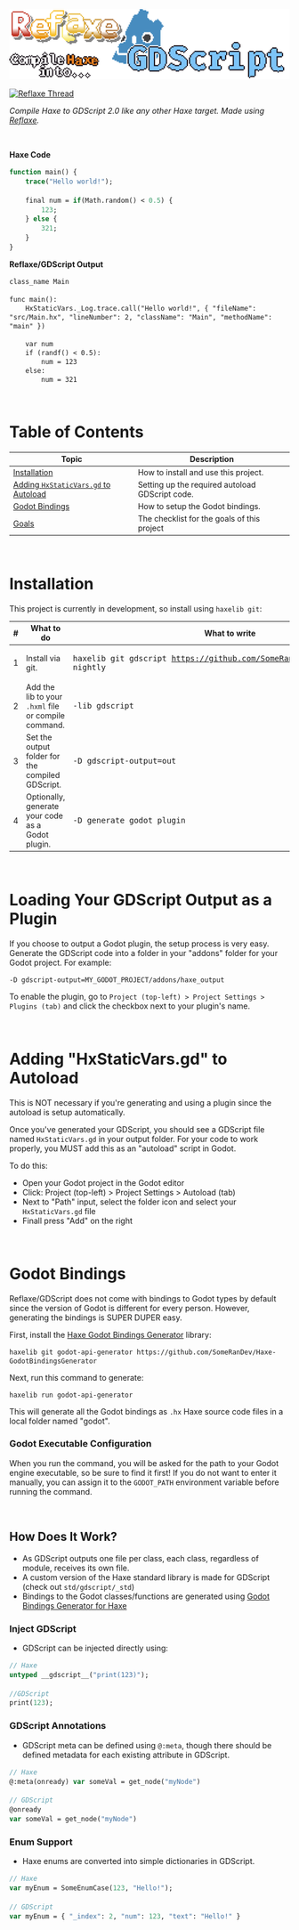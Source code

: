 <img src="img/Logo.png" /> 

<a href="https://discord.com/channels/162395145352904705/1052688097592225904"><img src="https://discordapp.com/api/guilds/162395145352904705/widget.png?style=shield" alt="Reflaxe Thread"/></a>

_Compile Haxe to GDScript 2.0 like any other Haxe target. Made using [Reflaxe](https://github.com/RobertBorghese/reflaxe)._

&nbsp;

**Haxe Code**

```haxe
function main() {
    trace("Hello world!");

    final num = if(Math.random() < 0.5) {
        123;
    } else {
        321;
    }
}
```

**Reflaxe/GDScript Output**

```gdscript
class_name Main

func main():
    HxStaticVars._Log.trace.call("Hello world!", { "fileName": "src/Main.hx", "lineNumber": 2, "className": "Main", "methodName": "main" })

    var num
    if (randf() < 0.5):
        num = 123
    else:
        num = 321
```

&nbsp;

# Table of Contents

| Topic                                                                           | Description                                        |
| ------------------------------------------------------------------------------- | -------------------------------------------------- |
| [Installation](#installation)                                                   | How to install and use this project.               |
| [Adding `HxStaticVars.gd` to Autoload](#adding-hxstaticvarsgd-to-autoload)      | Setting up the required autoload GDScript code.    |
| [Godot Bindings](#godot-bindings)                                               | How to setup the Godot bindings.                   |
| [Goals](#goals)                                                                 | The checklist for the goals of this project        |

&nbsp;

# Installation

This project is currently in development, so install using `haxelib git`:

| #   | What to do                                           | What to write                            |
| --- | ---------------------------------------------------- | ---------------------------------------- |
| 1   | Install via git.                                     | <pre>haxelib git gdscript https://github.com/SomeRanDev/reflaxe.GDScript nightly</pre>   |
| 2   | Add the lib to your `.hxml` file or compile command. | <pre lang="hxml">-lib gdscript</pre>  |
| 3   | Set the output folder for the compiled GDScript.     | <pre lang="hxml">-D gdscript-output=out</pre> |
| 4   | Optionally, generate your code as a Godot plugin.    | <pre lang="hxml">-D generate_godot_plugin</pre> |

&nbsp;

# Loading Your GDScript Output as a Plugin

If you choose to output a Godot plugin, the setup process is very easy. Generate the GDScript code into a folder in your "addons" folder for your Godot project. For example:
```
-D gdscript-output=MY_GODOT_PROJECT/addons/haxe_output
```

To enable the plugin, go to `Project (top-left) > Project Settings > Plugins (tab)` and click the checkbox next to your plugin's name.

&nbsp;

# Adding "HxStaticVars.gd" to Autoload

This is NOT necessary if you're generating and using a plugin since the autoload is setup automatically.

Once you've generated your GDScript, you should see a GDScript file named `HxStaticVars.gd` in your output folder. For your code to work properly, you MUST add this as an "autoload" script in Godot.

To do this:
* Open your Godot project in the Godot editor
* Click: Project (top-left) > Project Settings > Autoload (tab)
* Next to "Path" input, select the folder icon and select your `HxStaticVars.gd` file
* Finall press "Add" on the right

&nbsp;

# Godot Bindings

Reflaxe/GDScript does not come with bindings to Godot types by default since the version of Godot is different for every person. However, generating the bindings is SUPER DUPER easy.

First, install the [Haxe Godot Bindings Generator](https://github.com/SomeRanDev/Haxe-GodotBindingsGenerator) library:
```
haxelib git godot-api-generator https://github.com/SomeRanDev/Haxe-GodotBindingsGenerator
```

Next, run this command to generate:
```
haxelib run godot-api-generator
```

This will generate all the Godot bindings as `.hx` Haxe source code files in a local folder named "godot".

### Godot Executable Configuration
When you run the command, you will be asked for the path to your Godot engine executable, so be sure to find it first! If you do not want to enter it manually, you can assign it to the `GODOT_PATH` environment variable before running the command.

&nbsp;

## How Does It Work?

- As GDScript outputs one file per class, each class, regardless of module, receives its own file.
- A custom version of the Haxe standard library is made for GDScript (check out `std/gdscript/_std`)
- Bindings to the Godot classes/functions are generated using [Godot Bindings Generator for Haxe](https://github.com/SomeRanDev/Haxe-GodotBindingsGenerator)

### Inject GDScript
- GDScript can be injected directly using:
```haxe
// Haxe
untyped __gdscript__("print(123)");

//GDScript
print(123);
```

### GDScript Annotations
- GDScript meta can be defined using `@:meta`, though there should be defined metadata for each existing attribute in GDScript.
```haxe
// Haxe
@:meta(onready) var someVal = get_node("myNode")

// GDScript
@onready
var someVal = get_node("myNode")
```

### Enum Support
- Haxe enums are converted into simple dictionaries in GDScript.
```haxe
// Haxe
var myEnum = SomeEnumCase(123, "Hello!");

// GDScript
var myEnum = { "_index": 2, "num": 123, "text": "Hello!" }
```
